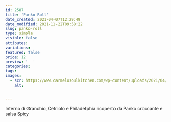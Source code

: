 ```yaml
---
id: 2587
title: 'Panko Roll'
date_created: 2021-04-07T12:29:49
date_modified: 2021-11-22T09:58:22
slug: panko-roll
type: simple
visible: false
attibutes: 
variations:
featured: false
price: 12
preview: '  '
categories: 
tags: 
images: 
  - scr: https://www.carmelosoulkitchen.com/wp-content/uploads/2021/04/Panko-Roll.png
    alt: 


---
```


<p>Interno di Granchio, Cetriolo e Philadelphia ricoperto da Panko croccante e salsa Spicy</p>

